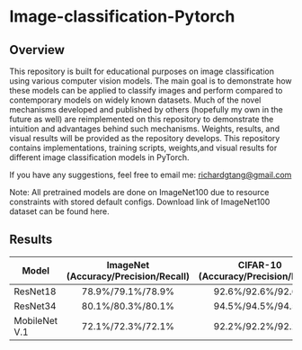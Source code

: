 # Image-classification-Pytorch

## Overview
This repository is built for educational purposes on image classification using various computer vision models. The main goal is to demonstrate how these models can be applied to classify images and perform compared to contemporary models on widely known datasets. Much of the novel mechanisms developed and published by others (hopefully my own in the future as well) are reimplemented on this repository to demonstrate the intuition and advantages behind such mechanisms. Weights, results, and visual results will be provided as the repository develops. This repository contains implementations, training scripts, weights,and visual results for different image classification models in PyTorch. 

If you have any suggestions, feel free to email me: richardgtang@gmail.com

Note: All pretrained models are done on ImageNet100 due to resource constraints with stored default configs. Download link of ImageNet100 dataset can be found here.

## Results
| Model         | ImageNet (Accuracy/Precision/Recall)          | CIFAR-10 (Accuracy/Precision/Recall)          | MNIST (Accuracy/Precision/Recall)           |
|---------------|:---------------------------------------------:|:---------------------------------------------:|:-------------------------------------------:|
| ResNet18      |                78.9%/79.1%/78.9%               |                92.6%/92.6%/92.6%               |                                             |
| ResNet34      |                80.1%/80.3%/80.1%               |                94.5%/94.5%/94.5%               |                                             |
| MobileNet V.1 |                72.1%/72.3%/72.1%               |                92.2%/92.2%/92.2%               |                                             |
